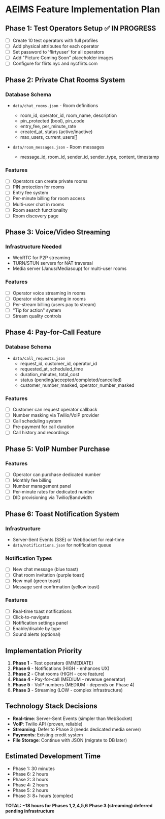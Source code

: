 # AEIMS Feature Implementation Plan

## Phase 1: Test Operators Setup ✅ IN PROGRESS
- [ ] Create 10 test operators with full profiles
- [ ] Add physical attributes for each operator
- [ ] Set password to 'flirtyuser' for all operators
- [ ] Add "Picture Coming Soon" placeholder images
- [ ] Configure for flirts.nyc and nycflirts.com

## Phase 2: Private Chat Rooms System
### Database Schema
- `data/chat_rooms.json` - Room definitions
  - room_id, operator_id, room_name, description
  - pin_protected (bool), pin_code
  - entry_fee, per_minute_rate
  - created_at, status (active/inactive)
  - max_users, current_users[]

- `data/room_messages.json` - Room messages
  - message_id, room_id, sender_id, sender_type, content, timestamp

### Features
- [ ] Operators can create private rooms
- [ ] PIN protection for rooms
- [ ] Entry fee system
- [ ] Per-minute billing for room access
- [ ] Multi-user chat in rooms
- [ ] Room search functionality
- [ ] Room discovery page

## Phase 3: Voice/Video Streaming
### Infrastructure Needed
- WebRTC for P2P streaming
- TURN/STUN servers for NAT traversal
- Media server (Janus/Mediasoup) for multi-user rooms

### Features
- [ ] Operator voice streaming in rooms
- [ ] Operator video streaming in rooms
- [ ] Per-stream billing (users pay to stream)
- [ ] "Tip for action" system
- [ ] Stream quality controls

## Phase 4: Pay-for-Call Feature
### Database Schema
- `data/call_requests.json`
  - request_id, customer_id, operator_id
  - requested_at, scheduled_time
  - duration_minutes, total_cost
  - status (pending/accepted/completed/cancelled)
  - customer_number_masked, operator_number_masked

### Features
- [ ] Customer can request operator callback
- [ ] Number masking via Twilio/VoIP provider
- [ ] Call scheduling system
- [ ] Pre-payment for call duration
- [ ] Call history and recordings

## Phase 5: VoIP Number Purchase
### Features
- [ ] Operator can purchase dedicated number
- [ ] Monthly fee billing
- [ ] Number management panel
- [ ] Per-minute rates for dedicated number
- [ ] DID provisioning via Twilio/Bandwidth

## Phase 6: Toast Notification System
### Infrastructure
- Server-Sent Events (SSE) or WebSocket for real-time
- `data/notifications.json` for notification queue

### Notification Types
- [ ] New chat message (blue toast)
- [ ] Chat room invitation (purple toast)
- [ ] New mail (green toast)
- [ ] Message sent confirmation (yellow toast)

### Features
- [ ] Real-time toast notifications
- [ ] Click-to-navigate
- [ ] Notification settings panel
- [ ] Enable/disable by type
- [ ] Sound alerts (optional)

## Implementation Priority
1. **Phase 1** - Test operators (IMMEDIATE)
2. **Phase 6** - Notifications (HIGH - enhances UX)
3. **Phase 2** - Chat rooms (HIGH - core feature)
4. **Phase 4** - Pay-for-call (MEDIUM - revenue generator)
5. **Phase 5** - VoIP numbers (MEDIUM - depends on Phase 4)
6. **Phase 3** - Streaming (LOW - complex infrastructure)

## Technology Stack Decisions
- **Real-time**: Server-Sent Events (simpler than WebSocket)
- **VoIP**: Twilio API (proven, reliable)
- **Streaming**: Defer to Phase 3 (needs dedicated media server)
- **Payments**: Existing credit system
- **File Storage**: Continue with JSON (migrate to DB later)

## Estimated Development Time
- Phase 1: 30 minutes
- Phase 6: 2 hours
- Phase 2: 3 hours
- Phase 4: 2 hours
- Phase 5: 2 hours
- Phase 3: 8+ hours (complex)

**TOTAL: ~18 hours for Phases 1,2,4,5,6**
**Phase 3 (streaming) deferred pending infrastructure**
